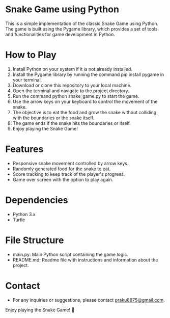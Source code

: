 # Snake Game using Python
This is a simple implementation of the classic Snake Game using Python. The game is built using the Pygame library, which provides a set of tools and functionalities for game development in Python.

# How to Play
1. Install Python on your system if it is not already installed.
2. Install the Pygame library by running the command pip install pygame in your terminal.
3. Download or clone this repository to your local machine.
4. Open the terminal and navigate to the project directory.
5. Run the command python snake_game.py to start the game.
6. Use the arrow keys on your keyboard to control the movement of the snake.
7. The objective is to eat the food and grow the snake without colliding with the boundaries or the snake itself.
8. The game ends if the snake hits the boundaries or itself.
9. Enjoy playing the Snake Game!

# Features
* Responsive snake movement controlled by arrow keys.
* Randomly generated food for the snake to eat.
* Score tracking to keep track of the player's progress.
* Game over screen with the option to play again.

# Dependencies
* Python 3.x
* Turtle

# File Structure
* main.py: Main Python script containing the game logic.
* README.md: Readme file with instructions and information about the project.

# Contact
* For any inquiries or suggestions, please contact praku8875@gmail.com.

Enjoy playing the Snake Game! 🐍
